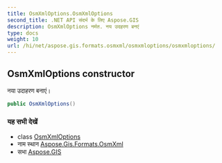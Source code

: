```yaml
---
title: OsmXmlOptions.OsmXmlOptions
second_title: .NET API संदर्भ के लिए Aspose.GIS
description: OsmXmlOptions नर्मत. नय उदहरण बनएं
type: docs
weight: 10
url: /hi/net/aspose.gis.formats.osmxml/osmxmloptions/osmxmloptions/
---
```

## OsmXmlOptions constructor

नया उदाहरण बनाएं।

```csharp
public OsmXmlOptions()
```

### यह सभी देखें

* class [OsmXmlOptions](../)
* नाम स्थान [Aspose.Gis.Formats.OsmXml](../../osmxmloptions/)
* सभा [Aspose.GIS](../../../)



